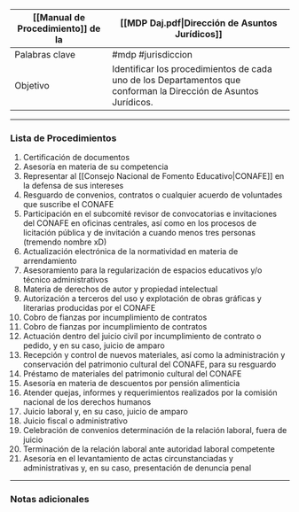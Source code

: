 
| [[Manual de Procedimiento]] de la | [[MDP Daj.pdf\|Dirección de Asuntos Jurídicos]]                                 |
|-----------------------------|-------------------------------------------|
| Palabras clave              | #mdp #jurisdiccion|
| Objetivo                    | Identificar los procedimientos de cada uno de los Departamentos que conforman la Dirección de Asuntos Jurídicos. |

---

### Lista de Procedimientos
1. Certificación de documentos
2. Asesoría en materia de su competencia
3. Representar al [[Consejo Nacional de Fomento Educativo|CONAFE]] en la defensa de sus intereses
4. Resguardo de convenios, contratos o cualquier acuerdo de voluntades que suscribe el CONAFE
5. Participación en el subcomité revisor de convocatorias e invitaciones del CONAFE en oficinas centrales, así como en los procesos de licitación pública y de invitación a cuando menos tres personas (tremendo nombre xD)
6. Actualización electrónica de la normatividad en materia de arrendamiento
7. Asesoramiento para la regularización de espacios educativos y/o técnico administrativos
8. Materia de derechos de autor y propiedad intelectual
9. Autorización a terceros del uso y explotación de obras gráficas y literarias producidas por el CONAFE
10. Cobro de fianzas por incumplimiento de contratos
11. Cobro de fianzas por incumplimiento de contratos
12. Actuación dentro del juicio civil por incumplimiento de contrato o pedido, y en su caso, juicio de amparo
13. Recepción y control de nuevos materiales, así como la administración y conservación del patrimonio cultural del CONAFE, para su resguardo
14. Préstamo de materiales del patrimonio cultural del CONAFE
15. Asesoría en materia de descuentos por pensión alimenticia
16. Atender quejas, informes y requerimientos realizados por la comisión nacional de los derechos humanos
17. Juicio laboral y, en su caso, juicio de amparo
18. Juicio fiscal o administrativo
19. Celebración de convenios determinación de la relación laboral, fuera de juicio
20. Terminación de la relación laboral ante autoridad laboral competente
21. Asesoría en el levantamiento de actas circunstanciadas y administrativas y, en su caso, presentación de denuncia penal

---

### Notas adicionales